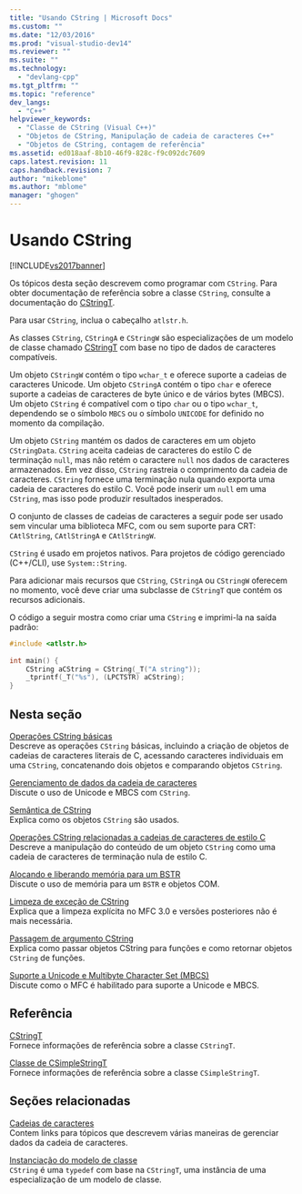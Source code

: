 ```yaml
---
title: "Usando CString | Microsoft Docs"
ms.custom: ""
ms.date: "12/03/2016"
ms.prod: "visual-studio-dev14"
ms.reviewer: ""
ms.suite: ""
ms.technology: 
  - "devlang-cpp"
ms.tgt_pltfrm: ""
ms.topic: "reference"
dev_langs: 
  - "C++"
helpviewer_keywords: 
  - "Classe de CString (Visual C++)"
  - "Objetos de CString, Manipulação de cadeia de caracteres C++"
  - "Objetos de CString, contagem de referência"
ms.assetid: ed018aaf-8b10-46f9-828c-f9c092dc7609
caps.latest.revision: 11
caps.handback.revision: 7
author: "mikeblome"
ms.author: "mblome"
manager: "ghogen"
---
```

# Usando CString
[!INCLUDE[vs2017banner](../assembler/inline/includes/vs2017banner.md)]

Os tópicos desta seção descrevem como programar com `CString`.  Para obter documentação de referência sobre a classe `CString`, consulte a documentação do [CStringT](../atl-mfc-shared/reference/cstringt-class.md).  
  
 Para usar `CString`, inclua o cabeçalho `atlstr.h`.  
  
 As classes `CString`, `CStringA` e `CStringW` são especializações de um modelo de classe chamado [CStringT](../atl-mfc-shared/reference/cstringt-class.md) com base no tipo de dados de caracteres compatíveis.  
  
 Um objeto `CStringW` contém o tipo `wchar_t` e oferece suporte a cadeias de caracteres Unicode.  Um objeto `CStringA` contém o tipo `char` e oferece suporte a cadeias de caracteres de byte único e de vários bytes \(MBCS\).  Um objeto `CString` é compatível com o tipo `char` ou o tipo `wchar_t`, dependendo se o símbolo `MBCS` ou o símbolo `UNICODE` for definido no momento da compilação.  
  
 Um objeto `CString` mantém os dados de caracteres em um objeto `CStringData`.  `CString` aceita cadeias de caracteres do estilo C de terminação `null`, mas não retém o caractere `null` nos dados de caracteres armazenados.  Em vez disso, `CString` rastreia o comprimento da cadeia de caracteres.  `CString` fornece uma terminação nula quando exporta uma cadeia de caracteres do estilo C.  Você pode inserir um `null` em uma `CString`, mas isso pode produzir resultados inesperados.  
  
 O conjunto de classes de cadeias de caracteres a seguir pode ser usado sem vincular uma biblioteca MFC, com ou sem suporte para CRT: `CAtlString`, `CAtlStringA` e `CAtlStringW`.  
  
 `CString` é usado em projetos nativos.  Para projetos de código gerenciado \(C\+\+\/CLI\), use `System::String`.  
  
 Para adicionar mais recursos que `CString`, `CStringA` ou `CStringW` oferecem no momento, você deve criar uma subclasse de `CStringT` que contém os recursos adicionais.  
  
 O código a seguir mostra como criar uma `CString` e imprimi\-la na saída padrão:  
  
```cpp  
#include <atlstr.h>  
  
int main() {  
    CString aCString = CString(_T("A string"));  
    _tprintf(_T("%s"), (LPCTSTR) aCString);  
}  
```  
  
## Nesta seção  
 [Operações CString básicas](../atl-mfc-shared/basic-cstring-operations.md)  
 Descreve as operações `CString` básicas, incluindo a criação de objetos de cadeias de caracteres literais de C, acessando caracteres individuais em uma `CString`, concatenando dois objetos e comparando objetos `CString`.  
  
 [Gerenciamento de dados da cadeia de caracteres](../atl-mfc-shared/string-data-management.md)  
 Discute o uso de Unicode e MBCS com `CString`.  
  
 [Semântica de CString](../atl-mfc-shared/cstring-semantics.md)  
 Explica como os objetos `CString` são usados.  
  
 [Operações CString relacionadas a cadeias de caracteres de estilo C](../atl-mfc-shared/cstring-operations-relating-to-c-style-strings.md)  
 Descreve a manipulação do conteúdo de um objeto `CString` como uma cadeia de caracteres de terminação nula de estilo C.  
  
 [Alocando e liberando memória para um BSTR](../atl-mfc-shared/allocating-and-releasing-memory-for-a-bstr.md)  
 Discute o uso de memória para um `BSTR` e objetos COM.  
  
 [Limpeza de exceção de CString](../atl-mfc-shared/cstring-exception-cleanup.md)  
 Explica que a limpeza explícita no MFC 3.0 e versões posteriores não é mais necessária.  
  
 [Passagem de argumento CString](../atl-mfc-shared/cstring-argument-passing.md)  
 Explica como passar objetos CString para funções e como retornar objetos `CString` de funções.  
  
 [Suporte a Unicode e Multibyte Character Set \(MBCS\)](../atl-mfc-shared/unicode-and-multibyte-character-set-mbcs-support.md)  
 Discute como o MFC é habilitado para suporte a Unicode e MBCS.  
  
## Referência  
 [CStringT](../atl-mfc-shared/reference/cstringt-class.md)  
 Fornece informações de referência sobre a classe `CStringT`.  
  
 [Classe de CSimpleStringT](../atl-mfc-shared/reference/csimplestringt-class.md)  
 Fornece informações de referência sobre a classe `CSimpleStringT`.  
  
## Seções relacionadas  
 [Cadeias de caracteres](../atl-mfc-shared/strings-atl-mfc.md)  
 Contem links para tópicos que descrevem várias maneiras de gerenciar dados da cadeia de caracteres.  
  
 [Instanciação do modelo de classe](../Topic/Class%20Template%20Instantiation.md)  
 `CString` é uma `typedef` com base na `CStringT`, uma instância de uma especialização de um modelo de classe.